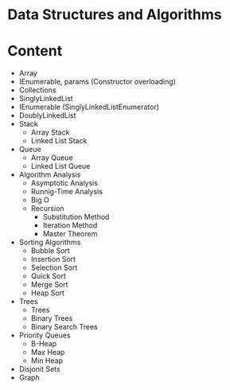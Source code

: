 # Data Structures and Algorithms

# Content
- Array
- IEnumerable, params (Constructor overloading)
- Collections
- SinglyLinkedList
- IEnumerable (SinglyLinkedListEnumerator) 
- DoublyLinkedList 
- Stack
    - Array Stack
    - Linked List Stack
- Queue
    - Array Queue
    - Linked List Queue
- Algorithm Analysis
    - Asymptotic Analysis
    - Runnig-Time Analysis 
    - Big O
    - Recursion
        - Substitution Method
        - Iteration Method
        - Master Theorem
- Sorting Algorithms
    - Bubble Sort
    - Insertion Sort
    - Selection Sort
    - Quick Sort
    - Merge Sort
    - Heap Sort
- Trees
    - Trees
    - Binary Trees
    - Binary Search Trees
- Priority Queues
    - B-Heap
    - Max Heap
    - Min Heap
- Disjonit Sets
- Graph



 

